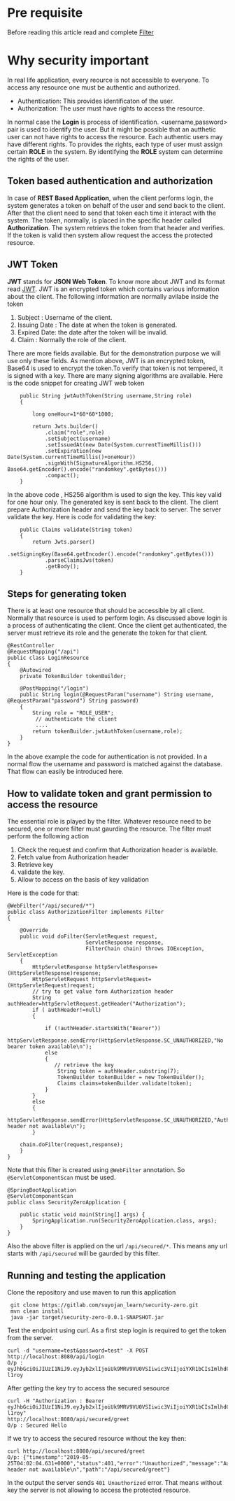 # Pre requisite
Before reading this article read and complete [Filter](https://gitlab.com/suyojan_learn/boot-filter/blob/master/README.md)

# Why security important
In real life application, every reource is not accessible to everyone. To access any resource one must be authentic and authorized.

*  Authentication: This provides identificaton of the user.
*  Authorization: The user must have rights to access the resource.

In normal case the **Login** is process of identification. &lt;username,password&gt; pair is used to identify the user. But it might be possible
that an autthetic user can not have rights to access the resource. Each authentic users may have different rights. To provides the rights, each type
of user must assign certain **ROLE** in the system. By identifying the **ROLE** system can determine the rights of the user.


## Token based authentication and authorization

In case of **REST Based Application**, when the client performs login, the system generates a token on behalf of the user and send back to the client.
After that the client need to send that token each time it interact with the system. The token, normally, is placed in the specific header called 
**Authorization**. The system retrievs the token from that header and verifies. If the token is valid then system allow request the access the protected resource.

## JWT Token
**JWT** stands for **JSON Web Token**. To know more about JWT and its format read [JWT](https://jwt.io/). JWT is an encrypted token which contains various information 
about the client. The following information are normally avilabe inside the token
1.  Subject : Username of the client.
2.  Issuing Date :  The date at when the token is generated.
3.  Expired Date: the date after the token will be invalid.
4.  Claim : Normally the role of the client.

There are more fields available. But for the demonstration purpose we will use only these fields. As mention above, JWT is an encrypted token, Base64 is used to 
encrypt the token.To verify that token is not tempered, it is signed with a key. There are many signing algorithms are available.  Here is the code snippet 
for creating JWT web token


        public String jwtAuthToken(String username,String role)
        {

            long oneHour=1*60*60*1000;

            return Jwts.builder()
                .claim("role",role)
                .setSubject(username)
                .setIssuedAt(new Date(System.currentTimeMillis()))
                .setExpiration(new Date(System.currentTimeMillis()+oneHour))
                .signWith(SignatureAlgorithm.HS256, Base64.getEncoder().encode("randomkey".getBytes()))
                .compact();
        }

In the above code , HS256 algorithm is used to sign the key. This key valid for one hour only. The generated key is sent back to the client. The client prepare 
Authorization header and send the key back to server. The server validate the key. Here is code for validating the key:
        
        public Claims validate(String token)
        {
            return Jwts.parser()
                .setSigningKey(Base64.getEncoder().encode("randomkey".getBytes()))
                .parseClaimsJws(token)
                .getBody();
        }

## Steps for generating token

There is at least one resource that should be accessible by all client. Normally that resource is used to perform login. As discussed above login is a process of 
authenticating the client. Once the client get authenticated, the server must retrieve its role and the generate the token for that client.

    @RestController
    @RequestMapping("/api")
    public class LoginResource
    {
        @Autowired
        private TokenBuilder tokenBuilder;

        @PostMapping("/login")
        public String login(@RequestParam("username") String username, @RequestParam("password") String password)
        {
            String role = "ROLE_USER";
             // authenticate the client
             ....
            return tokenBuilder.jwtAuthToken(username,role);
        }
    }

In the above example the code for authentication is not provided. In a normal flow the username and password is matched against the database. That flow can easily
be introduced here.

## How to validate token and grant permission to access the resource

The essential role is played by the filter. Whatever resource need to be secured, one or more filter must gaurding the resource. The filter must perform the following
action
1. Check the request and confirm that Authorization header is available.
2. Fetch value from Authorization header
3. Retrieve key
4. validate the key.
5. Allow to access on the basis of key validation

Here is the code for that:

    @WebFilter("/api/secured/*")
    public class AuthorizationFilter implements Filter
    {

        @Override
        public void doFilter(ServletRequest request, 
                             ServletResponse response, 
                             FilterChain chain) throws IOException, ServletException
        {
            HttpServletResponse httpServletResponse=(HttpServletResponse)response;
            HttpServletRequest httpServletRequest=(HttpServletRequest)request;
            // try to get value form Authorization header
            String authHeader=httpServletRequest.getHeader("Authorization");
            if ( authHeader!=null)
            {
                
                if (!authHeader.startsWith("Bearer"))
                    httpServletResponse.sendError(HttpServletResponse.SC_UNAUTHORIZED,"No bearer token available\n");
                else
                {
                   // retrieve the key
                    String token = authHeader.substring(7);
                    TokenBuilder tokenBuilder = new TokenBuilder();
                    Claims claims=tokenBuilder.validate(token);
                }
            }
            else
            {
                httpServletResponse.sendError(HttpServletResponse.SC_UNAUTHORIZED,"Authorization header not available\n");
            }

        chain.doFilter(request,response);
        }
    }

Note that this filter is created using `@WebFilter` annotation. So `@ServletComponentScan` must be used.

    @SpringBootApplication
    @ServletComponentScan
    public class SecurityZeroApplication {

        public static void main(String[] args) {
            SpringApplication.run(SecurityZeroApplication.class, args);
        }
    }
    
Also the above filter is applied on the url `/api/secured/*`. This means any url starts with `/api/secured` will be gaurded by this filter.    

## Running and testing the application
Clone the repository and use maven to run this application

     git clone https://gitlab.com/suyojan_learn/security-zero.git
     mvn clean install
     java -jar target/security-zero-0.0.1-SNAPSHOT.jar
     
Test the endpoint using curl. As a first step login is required to get the token from the server.
    
    curl -d "username=test&password=test" -X POST http://localhost:8080/api/login
    O/p : eyJhbGciOiJIUzI1NiJ9.eyJyb2xlIjoiUk9MRV9VU0VSIiwic3ViIjoiYXR1bCIsImlhdCI6MTU1ODc1NTg0NCwiZXhwIjoxNTU4NzU5NDQ0fQ.Tvqx2jK6ksJu7jro4hvdh5j9T5_PIFUDkUjZ-l1roy
    

After getting the key try to access the secured sesource
    
    curl -H "Authorization : Bearer eyJhbGciOiJIUzI1NiJ9.eyJyb2xlIjoiUk9MRV9VU0VSIiwic3ViIjoiYXR1bCIsImlhdCI6MTU1ODc1NTg0NCwiZXhwIjoxNTU4NzU5NDQ0fQ.Tvqx2jK6ksJu7jro4hvdh5j9T5_PIFUDkUjZ-l1roy" 
    http://localhost:8080/api/secured/greet
    O/p : Secured Hello
    

If we try to access the secured resource without the key then:

    curl http://localhost:8080/api/secured/greet
    O/p: {"timestamp":"2019-05-25T04:02:04.631+0000","status":401,"error":"Unauthorized","message":"Authorization header not available\n","path":"/api/secured/greet"}
    
In the output the server sends `401 Unauthorized` error. That means without key the server is not allowing to access the protected resource.    

    